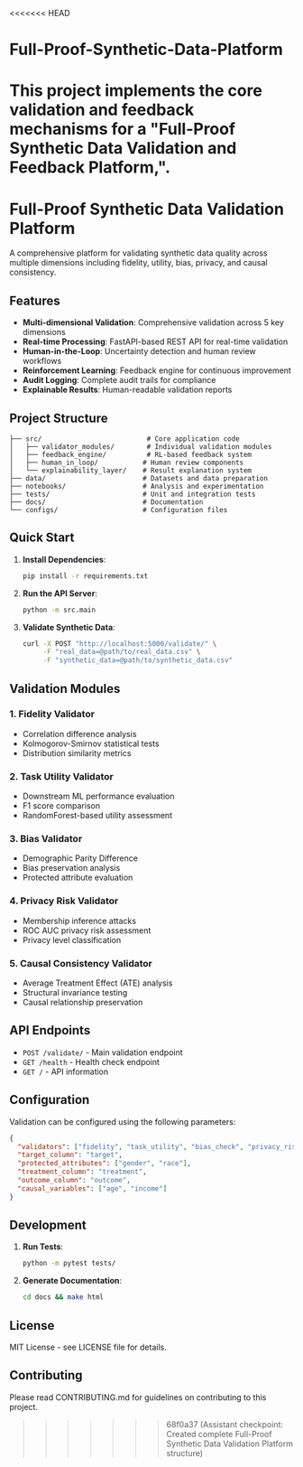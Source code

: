 <<<<<<< HEAD
# Full-Proof-Synthetic-Data-Platform
This project implements the core validation and feedback mechanisms for a "Full-Proof Synthetic Data Validation and Feedback Platform,".
=======

# Full-Proof Synthetic Data Validation Platform

A comprehensive platform for validating synthetic data quality across multiple dimensions including fidelity, utility, bias, privacy, and causal consistency.

## Features

- **Multi-dimensional Validation**: Comprehensive validation across 5 key dimensions
- **Real-time Processing**: FastAPI-based REST API for real-time validation
- **Human-in-the-Loop**: Uncertainty detection and human review workflows
- **Reinforcement Learning**: Feedback engine for continuous improvement
- **Audit Logging**: Complete audit trails for compliance
- **Explainable Results**: Human-readable validation reports

## Project Structure

```
├── src/                          # Core application code
│   ├── validator_modules/        # Individual validation modules
│   ├── feedback_engine/          # RL-based feedback system
│   ├── human_in_loop/           # Human review components
│   └── explainability_layer/    # Result explanation system
├── data/                        # Datasets and data preparation
├── notebooks/                   # Analysis and experimentation
├── tests/                       # Unit and integration tests
├── docs/                        # Documentation
└── configs/                     # Configuration files
```

## Quick Start

1. **Install Dependencies**:
   ```bash
   pip install -r requirements.txt
   ```

2. **Run the API Server**:
   ```bash
   python -m src.main
   ```

3. **Validate Synthetic Data**:
   ```bash
   curl -X POST "http://localhost:5000/validate/" \
        -F "real_data=@path/to/real_data.csv" \
        -F "synthetic_data=@path/to/synthetic_data.csv"
   ```

## Validation Modules

### 1. Fidelity Validator
- Correlation difference analysis
- Kolmogorov-Smirnov statistical tests
- Distribution similarity metrics

### 2. Task Utility Validator
- Downstream ML performance evaluation
- F1 score comparison
- RandomForest-based utility assessment

### 3. Bias Validator
- Demographic Parity Difference
- Bias preservation analysis
- Protected attribute evaluation

### 4. Privacy Risk Validator
- Membership inference attacks
- ROC AUC privacy risk assessment
- Privacy level classification

### 5. Causal Consistency Validator
- Average Treatment Effect (ATE) analysis
- Structural invariance testing
- Causal relationship preservation

## API Endpoints

- `POST /validate/` - Main validation endpoint
- `GET /health` - Health check endpoint
- `GET /` - API information

## Configuration

Validation can be configured using the following parameters:

```json
{
  "validators": ["fidelity", "task_utility", "bias_check", "privacy_risk", "causal_consistency"],
  "target_column": "target",
  "protected_attributes": ["gender", "race"],
  "treatment_column": "treatment",
  "outcome_column": "outcome",
  "causal_variables": ["age", "income"]
}
```

## Development

1. **Run Tests**:
   ```bash
   python -m pytest tests/
   ```

2. **Generate Documentation**:
   ```bash
   cd docs && make html
   ```

## License

MIT License - see LICENSE file for details.

## Contributing

Please read CONTRIBUTING.md for guidelines on contributing to this project.
>>>>>>> 68f0a37 (Assistant checkpoint: Created complete Full-Proof Synthetic Data Validation Platform structure)

